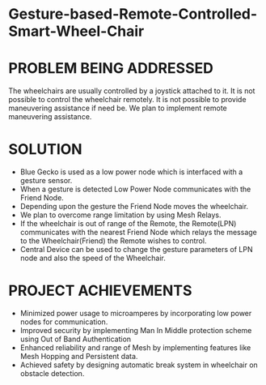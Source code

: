 # Gesture-based-Remote-Controlled-Smart-Wheel-Chair

# PROBLEM BEING ADDRESSED 
The wheelchairs are usually controlled by a joystick attached to it. It is not possible to control the wheelchair remotely. It is not possible to provide maneuvering assistance if need be. We plan to implement remote maneuvering assistance. 

 # SOLUTION
 - Blue Gecko is used as a low power node which is interfaced with a gesture sensor. 
 - When a gesture is detected Low Power Node communicates with the Friend Node. 
 - Depending upon the gesture the Friend Node moves the wheelchair.  
 - We plan to overcome range limitation by using Mesh Relays. 
 - If the wheelchair is out of range of the Remote, the Remote(LPN) communicates with the nearest Friend Node which relays the message to the Wheelchair(Friend) the Remote wishes to control.
 - Central Device can be used to change the gesture parameters of LPN node and also the speed of the Wheelchair. 


# PROJECT ACHIEVEMENTS
- Minimized power usage to microamperes by incorporating low power nodes for communication. 
- Improved security by implementing Man In Middle protection scheme using Out of Band Authentication 
- Enhanced reliability and range of Mesh by implementing features like Mesh Hopping and Persistent data. 
- Achieved safety by designing automatic break system in wheelchair on obstacle detection.
